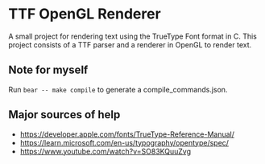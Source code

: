 # TTF OpenGL Renderer

A small project for rendering text using the TrueType Font format in C.
This project consists of a TTF parser and a renderer in OpenGL to render text.

## Note for myself
Run `bear -- make compile` to generate a compile_commands.json.

## Major sources of help

- https://developer.apple.com/fonts/TrueType-Reference-Manual/
- https://learn.microsoft.com/en-us/typography/opentype/spec/
- https://www.youtube.com/watch?v=SO83KQuuZvg
